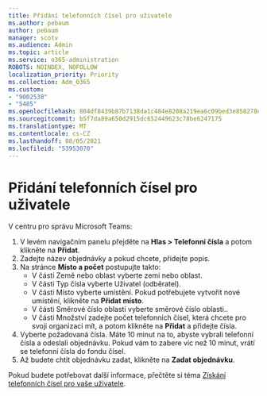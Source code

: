 ```yaml
---
title: Přidání telefonních čísel pro uživatele
ms.author: pebaum
author: pebaum
manager: scotv
ms.audience: Admin
ms.topic: article
ms.service: o365-administration
ROBOTS: NOINDEX, NOFOLLOW
localization_priority: Priority
ms.collection: Adm_O365
ms.custom:
- "9002538"
- "5485"
ms.openlocfilehash: 804df8439b87b7138da1c484e8208a219ea6c09bed3e858278e4334c0c6612cb
ms.sourcegitcommit: b5f7da89a650d2915dc652449623c78be6247175
ms.translationtype: MT
ms.contentlocale: cs-CZ
ms.lasthandoff: 08/05/2021
ms.locfileid: "53953070"
---
```

# <a name="adding-phone-numbers-to-users"></a>Přidání telefonních čísel pro uživatele

V centru pro správu Microsoft Teams:

1. V levém navigačním panelu přejděte na **Hlas > Telefonní čísla** a potom klikněte na **Přidat**.
2. Zadejte název objednávky a pokud chcete, přidejte popis.
3. Na stránce **Místo a počet** postupujte takto:
    - V části Země nebo oblast vyberte zemi nebo oblast.
    - V části Typ čísla vyberte Uživatel (odběratel).
    - V části Místo vyberte umístění. Pokud potřebujete vytvořit nové umístění, klikněte na **Přidat místo**.
    - V části Směrové číslo oblasti vyberte směrové číslo oblasti..
    - V části Množství zadejte počet telefonních čísel, která chcete pro svoji organizaci mít, a potom klikněte na **Přidat** a přidejte čísla.
4. Vyberte požadovaná čísla. Máte 10 minut na to, abyste vybrali telefonní čísla a odeslali objednávku. Pokud vám to zabere víc než 10 minut, vrátí se telefonní čísla do fondu čísel.
5. Až budete chtít objednávku zadat, klikněte na **Zadat objednávku**.

Pokud budete potřebovat další informace, přečtěte si téma [Získání telefonních čísel pro vaše uživatele](https://docs.microsoft.com/microsoftteams/getting-phone-numbers-for-your-users).
